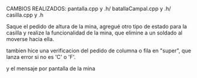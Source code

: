 CAMBIOS REALIZADOS: pantalla.cpp  y .h/ batallaCampal.cpp y .h/ casilla.cpp y .h

Saque el pedido de altura de la mina, agregué otro tipo de estado para la casilla y realize la funcionalidad de la mina, que elimine a un soldado al moverse hacia ella.

tambien hice una verificacion del pedido de columna o fila en "super", que lanza error si no es 'C' o 'F'.

y el mensaje por pantalla de la mina
